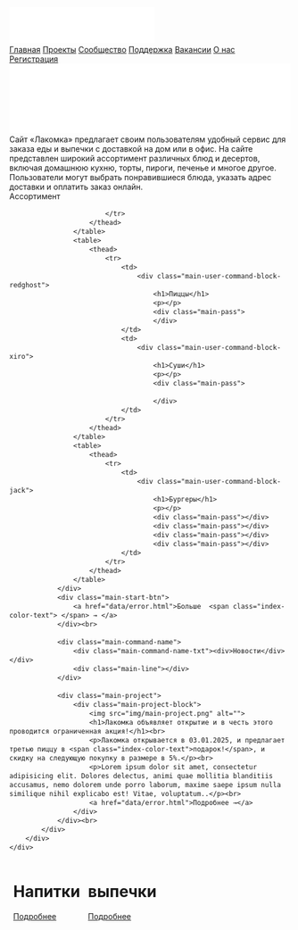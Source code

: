 <!DOCTYPE html>
<html lang="ru">
<head>
    <meta charset="UTF-8">
    <meta name="viewport" content="width=device-width, initial-scale=1.0">
    <title>Главная</title>
    <link rel="stylesheet" href="assets/style.css">
    <link rel="preconnect" href="https://fonts.googleapis.com">
<link rel="preconnect" href="https://fonts.gstatic.com" crossorigin>
<link href="https://fonts.googleapis.com/css2?family=Nunito:ital,wght@0,200..1000;1,200..1000&display=swap" rel="stylesheet">
</head>
<body>
    <div class="header">
        <div class="header-container">
            <div class="header-border">
                <div class="header-inner">
                    <div class="header-logo">
                        <img src="img/logo.svg" alt="">
                    </div>
                    <div class="header-menu">
                        <a href="data/error.html"><span class="index-color-text">Главная</span></a>
                        <a href="data/error.html">Проекты</a>
                        <a href="data/error.html">Сообщество</a>
                        <a href="data/error.html">Поддержка</a>
                        <a href="data/error.html">Вакансии</a>
                        <a href="data/error.html">О нас</a>
                    </div>
                    <div class="header-reg">
                        <a href="data/error.html">Регистрация</a>
                    </div>
                </div>
            </div>
        </div>
    </div>
    <div class="main">
        <div class="main-container">
            <div class="main-inner">
                <div class="main-start-logo">
                    <img src="img/start_logo.svg" alt="" width="600px">
                </div>
                <div class="main-block">
                    <div class="main-block-block">
                        <div class="main-block-block">Сайт «Лакомка» предлагает своим пользователям удобный сервис для заказа еды и выпечки с доставкой на дом или в офис. На сайте представлен широкий ассортимент различных блюд и десертов, включая домашнюю кухню, торты, пироги, печенье и многое другое. Пользователи могут выбрать понравившиеся блюда, указать адрес доставки и оплатить заказ онлайн.</div>
                    </div>
                </div>
                <div class="main-command-name">
                    <div class="main-command-name-txt"><div>Ассортимент</div></div>
                    <div class="main-line"></div>
                </div>
                <div class="main-user-command">
                    <table>
                        <thead>
                            <tr>
                                <td>
                                    <div class="main-user-command-block-loki">
                                        <h1>Напитки</h1>
                                        <p></p>
                                        <div class="main-pass"></div>
                                        <a href="data/error.html">Подробнее</a>
                                    </div>
                                </td>
                                <td>
                                    <div class="main-user-command-block-doka">
                                        <h1>выпечки</h1>
                                        <p></p>
                                        <div class="main-pass"></div>
                                        <a href="data/error.html">Подробнее</a>
                                    </div>
                                </td>
                                
                            </tr>
                        </thead>
                    </table>
                    <table>
                        <thead>
                            <tr>
                                <td>
                                    <div class="main-user-command-block-redghost">
                                        <h1>Пиццы</h1>
                                        <p></p>
                                        <div class="main-pass">
                                        </div>
                                </td>
                                <td>
                                    <div class="main-user-command-block-xiro">
                                        <h1>Суши</h1>
                                        <p></p>
                                        <div class="main-pass">

                                        </div>
                                </td>
                            </tr>
                        </thead>
                    </table>
                    <table>
                        <thead>
                            <tr>
                                <td>
                                    <div class="main-user-command-block-jack">
                                        <h1>Бургеры</h1>
                                        <p></p>
                                        <div class="main-pass"></div>
                                        <div class="main-pass"></div>
                                        <div class="main-pass"></div>
                                        <div class="main-pass"></div>
                                </td>
                            </tr>
                        </thead>
                    </table>
                </div>
                <div class="main-start-btn">
                    <a href="data/error.html">Больше  <span class="index-color-text"> </span> → </a>
                </div><br>

                <div class="main-command-name">
                    <div class="main-command-name-txt"><div>Новости</div></div>
                    <div class="main-line"></div>
                </div>

                <div class="main-project">
                    <div class="main-project-block">
                        <img src="img/main-project.png" alt="">
                        <h1>Лакомка объявляет открытие и в честь этого проводится ограниченная акция!</h1><br>
                        <p>Лакомка открывается в 03.01.2025, и предлагает третью пиццу в <span class="index-color-text">подарок!</span>, и скидку на следующую покупку в размере в 5%.</p><br>
                        <p>Lorem ipsum dolor sit amet, consectetur adipisicing elit. Dolores delectus, animi quae mollitia blanditiis accusamus, nemo dolorem unde porro laborum, maxime saepe ipsum nulla similique nihil explicabo est! Vitae, voluptatum..</p><br>
                        <a href="data/error.html">Подробнее →</a>
                    </div>
                </div><br>
            </div>
        </div>
    </div>
</body>
</html>
